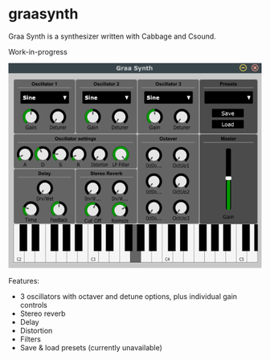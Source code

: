 # graasynth
Graa Synth is a synthesizer written with Cabbage and Csound.

Work-in-progress

![example](./img/example_pic.png)

Features:
- 3 oscillators with octaver and detune options, plus individual gain controls
- Stereo reverb
- Delay
- Distortion
- Filters
- Save & load presets (currently unavailable)
